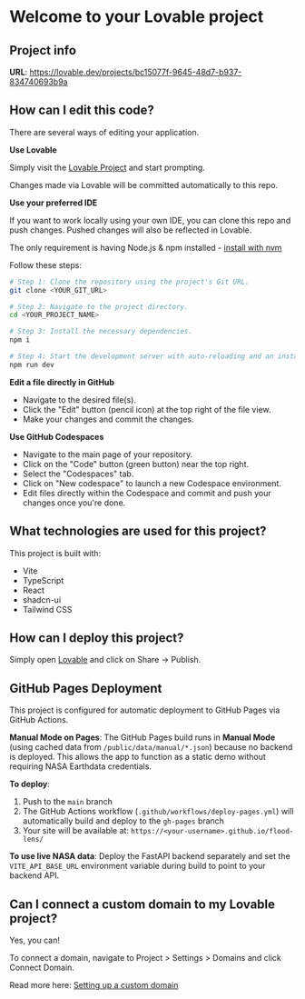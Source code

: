 # Welcome to your Lovable project

## Project info

**URL**: https://lovable.dev/projects/bc15077f-9645-48d7-b937-834740693b9a

## How can I edit this code?

There are several ways of editing your application.

**Use Lovable**

Simply visit the [Lovable Project](https://lovable.dev/projects/bc15077f-9645-48d7-b937-834740693b9a) and start prompting.

Changes made via Lovable will be committed automatically to this repo.

**Use your preferred IDE**

If you want to work locally using your own IDE, you can clone this repo and push changes. Pushed changes will also be reflected in Lovable.

The only requirement is having Node.js & npm installed - [install with nvm](https://github.com/nvm-sh/nvm#installing-and-updating)

Follow these steps:

```sh
# Step 1: Clone the repository using the project's Git URL.
git clone <YOUR_GIT_URL>

# Step 2: Navigate to the project directory.
cd <YOUR_PROJECT_NAME>

# Step 3: Install the necessary dependencies.
npm i

# Step 4: Start the development server with auto-reloading and an instant preview.
npm run dev
```

**Edit a file directly in GitHub**

- Navigate to the desired file(s).
- Click the "Edit" button (pencil icon) at the top right of the file view.
- Make your changes and commit the changes.

**Use GitHub Codespaces**

- Navigate to the main page of your repository.
- Click on the "Code" button (green button) near the top right.
- Select the "Codespaces" tab.
- Click on "New codespace" to launch a new Codespace environment.
- Edit files directly within the Codespace and commit and push your changes once you're done.

## What technologies are used for this project?

This project is built with:

- Vite
- TypeScript
- React
- shadcn-ui
- Tailwind CSS

## How can I deploy this project?

Simply open [Lovable](https://lovable.dev/projects/bc15077f-9645-48d7-b937-834740693b9a) and click on Share -> Publish.

## GitHub Pages Deployment

This project is configured for automatic deployment to GitHub Pages via GitHub Actions.

**Manual Mode on Pages**: The GitHub Pages build runs in **Manual Mode** (using cached data from `/public/data/manual/*.json`) because no backend is deployed. This allows the app to function as a static demo without requiring NASA Earthdata credentials.

**To deploy**:
1. Push to the `main` branch
2. The GitHub Actions workflow (`.github/workflows/deploy-pages.yml`) will automatically build and deploy to the `gh-pages` branch
3. Your site will be available at: `https://<your-username>.github.io/flood-lens/`

**To use live NASA data**: Deploy the FastAPI backend separately and set the `VITE_API_BASE_URL` environment variable during build to point to your backend API.

## Can I connect a custom domain to my Lovable project?

Yes, you can!

To connect a domain, navigate to Project > Settings > Domains and click Connect Domain.

Read more here: [Setting up a custom domain](https://docs.lovable.dev/features/custom-domain#custom-domain)
